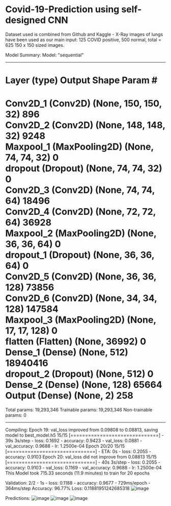 # Covid-19-Prediction using self-designed CNN
Dataset used is combined from Github and Kaggle - X-Ray images of lungs have been used as our main input:
125 COVID positive, 500 normal, total = 625
150 x 150 sized images.

Model Summary:
Model: "sequential"
_________________________________________________________________
 Layer (type)                Output Shape              Param #   
=================================================================
 Conv2D_1 (Conv2D)           (None, 150, 150, 32)      896                                                                       
 Conv2D_2 (Conv2D)           (None, 148, 148, 32)      9248                                                                  
 Maxpool_1 (MaxPooling2D)    (None, 74, 74, 32)        0                                                                    
 dropout (Dropout)           (None, 74, 74, 32)        0                                                                    
 Conv2D_3 (Conv2D)           (None, 74, 74, 64)        18496                                                                  
 Conv2D_4 (Conv2D)           (None, 72, 72, 64)        36928                                                                 
 Maxpool_2 (MaxPooling2D)    (None, 36, 36, 64)        0                                                                     
 dropout_1 (Dropout)         (None, 36, 36, 64)        0                                                                   
 Conv2D_5 (Conv2D)           (None, 36, 36, 128)       73856                                                                
 Conv2D_6 (Conv2D)           (None, 34, 34, 128)       147584                                                                  
 Maxpool_3 (MaxPooling2D)    (None, 17, 17, 128)       0                                                                       
 flatten (Flatten)           (None, 36992)             0                                                                     
 Dense_1 (Dense)             (None, 512)               18940416                                                               
 dropout_2 (Dropout)         (None, 512)               0                                                                       
 Dense_2 (Dense)             (None, 128)               65664                                                                    
 Output (Dense)              (None, 2)                 258                                                                     
=================================================================
Total params: 19,293,346
Trainable params: 19,293,346
Non-trainable params: 0
_________________________________________________________________

Compiling:
Epoch 19: val_loss improved from 0.09808 to 0.08813, saving model to best_model.h5
15/15 [==============================] - 39s 3s/step - loss: 0.1692 - accuracy: 0.9423 - val_loss: 0.0881 - val_accuracy: 0.9688 - lr: 1.2500e-04
Epoch 20/20
15/15 [==============================] - ETA: 0s - loss: 0.2055 - accuracy: 0.9103
Epoch 20: val_loss did not improve from 0.08813
15/15 [==============================] - 40s 3s/step - loss: 0.2055 - accuracy: 0.9103 - val_loss: 0.1169 - val_accuracy: 0.9688 - lr: 1.2500e-04
This Model took 715.33 seconds (11.9 minutes) to train for 20 epochs

Validation:
2/2 - 1s - loss: 0.1188 - accuracy: 0.9677 - 729ms/epoch - 364ms/step
Accuracy: 96.77%
Loss: 0.11881951242685318
![image](https://github.com/AnindyaSD/Covid-19-Prediction/assets/93717247/cad89b24-e5f5-4e4c-8cdd-13f330f5f7c2)

Predictions:
![image](https://github.com/AnindyaSD/Covid-19-Prediction/assets/93717247/270e8c2a-7605-4f1c-934d-94f9f407d8d3)
![image](https://github.com/AnindyaSD/Covid-19-Prediction/assets/93717247/fd1ea5f3-d107-4569-9bc4-c579be530e04)
![image](https://github.com/AnindyaSD/Covid-19-Prediction/assets/93717247/d2ca16f3-7c2b-4edc-8cee-b209f991ade5)




